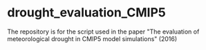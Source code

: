 # drought_evaluation_CMIP5
The repository is for the script used in the paper "The evaluation of meteorological drought in CMIP5 model simulations" (2016)
